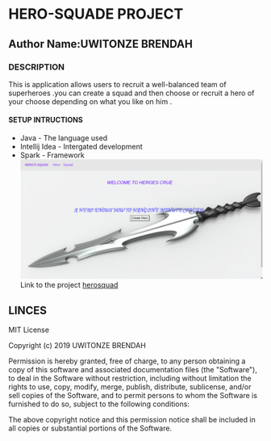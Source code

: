 # HERO-SQUADE PROJECT
## Author Name:UWITONZE BRENDAH
### DESCRIPTION
This is application allows users to  recruit a well-balanced team of superheroes .you can create a squad and then choose or recruit a hero of your choose depending on what you like on him .
 #### SETUP INTRUCTIONS
* Java - The language used
* Intellij Idea - Intergated development
* Spark - Framework
![image](src/main/resources/public/images/landing.png)
Link to the project
[herosquad](https://github.com/brendahuwitonze/HEROSQUADE)

## LINCES

MIT License

Copyright (c) 2019 UWITONZE BRENDAH

Permission is hereby granted, free of charge, to any person obtaining a copy of this software and associated documentation files (the "Software"), to deal in the Software without restriction, including without limitation the rights to use, copy, modify, merge, publish, distribute, sublicense, and/or sell copies of the Software, and to permit persons to whom the Software is furnished to do so, subject to the following conditions:

The above copyright notice and this permission notice shall be included in all copies or substantial portions of the Software.



